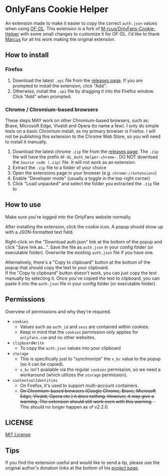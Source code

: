 # OnlyFans Cookie Helper

An extension made to make it easier to copy the correct `auth.json` values when using [OF-DL](https://github.com/sim0n00ps/OF-DL).
This extension is a fork of [M-rcus/OnlyFans-Cookie-Helper](https://github.com/M-rcus/OnlyFans-Cookie-Helper) with some small
changes to customize it for OF-DL. I'd like to thank [Marcus](https://github.com/M-rcus) for all his work making the original extension.

## How to install

### Firefox

1. Download the latest `.xpi` file from the [releases page](https://github.com/whimsical-c4lic0/OF-DL-Auth-Helper/releases). If you are prompted to install the extension, click "Add".
2. Otherwise, install the `.xpi` file by dragging it into the Firefox window. Click "Add" when prompted.

### Chrome / Chromium-based browsers

These steps MAY work on other Chromium-based browsers, such as: Brave, Microsoft Edge, Vivaldi and Opera (to name a few).
I only do simple tests on a basic Chromium install, as my primary browser is Firefox. I will not be publishing this extension
to the Chrome Web Store, so you will need to install it manually.

1. Download the latest chrome `.zip` file from the [releases page](https://github.com/whimsical-c4lic0/OF-DL-Auth-Helper/releases). The `.zip` file will have the prefix `OF-DL_Auth_Helper-chrome-`. DO NOT download the `Source code (.zip)` file. It will not work as an extension.
2. Extract the `.zip` file to a folder of your choice
3. Open the extensions page in your browser (e.g. `chrome://extensions`)
4. Enable "Developer mode" (usually a toggle in the top-right corner)
5. Click "Load unpacked" and select the folder you extracted the `.zip` file to

## How to use

Make sure you're logged into the OnlyFans website normally.

After installing the extension, click the cookie icon. A popup should show up with a JSON-formatted text field.

Right-click on the "Download auth.json" link at the bottom of the popup and click "Save link as...". Save the file
as `auth.json` in your config folder (or executable folder). Overwrite the existing `auth.json` file if you have one.

Alternatively, there's a "Copy to clipboard" button at the bottom of the popup that should copy the text to your clipboard.  
If the "Copy to clipboard" button doesn't work, you can just copy the text manually by selecting it. Once you've copied
the text to clipboard, you can paste it into the `auth.json` file in your config folder (or executable folder).  

## Permissions

Overview of permissions and why they're required.

- `cookies`
    - Values such as `auth_id` and `sess` are contained within cookies.
    - Keep in mind that the `cookies` permission only applies for `onlyfans.com` and no other websites.
- `clipboardWrite`
    - To copy the `auth.json` values into your clipboard
- `storage`
    - This is specifically just to "synchronize" the `x_bc` value to the popup (so it can be copied).
    - `x_bc` isn't available via the regular `cookies` permission, so we need a workaround (which utilizes the `storage` permission).
- `contextualIdentities`
    - On Firefox, it's used to support multi-account containers.
    - ~~On Chromium-based browsers (Google Chrome, Brave, Microsoft Edge, Vivaldi, Opera etc.) it does nothing. However, it may give a warning. The extension should still work even with this warning.~~ - This should no longer happen as of v2.2.0.

## LICENSE

[MIT License](./LICENSE.md)


## Tips

If you find the extension useful and would like to send a tip, please use the original author's donation links at the bottom of his [project page](https://github.com/M-rcus/OnlyFans-Cookie-Helper?tab=readme-ov-file#sellout-tips).
